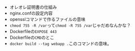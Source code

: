 - オレオレ証明書の仕組み
- nginx.confの設定内容
- opensslコマンドで作るファイルの意味
- `chmod 755 -R /var`って`chmod -R 755 /var`じゃだめなんかな？
- Dockerfileの`EXPOSE 443`
- Dockerfileの`CMD`のとこ
- `docker build --tag webapp .`このコマンドの意味。